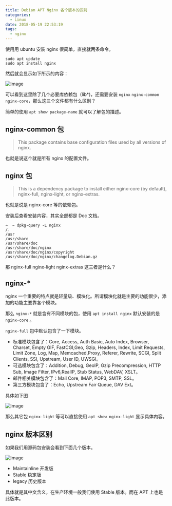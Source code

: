 ```yaml
---
title: Debian APT Nginx 各个版本的区别
categories:
  - Linux
date: 2018-05-19 22:53:19
tags:
  - nginx
---
```


使用用 ubuntu 安装 nginx 很简单，直接就两条命令。

```
sudo apt update
sudo apt install nginx
```

然后就会显示如下所示的内容：

![image](https://user-images.githubusercontent.com/24730006/36289809-061fbada-12fd-11e8-8cde-2a3b3a1a326e.png)

可以看到这里除了几个必要库依赖包（lib*)，还需要安装 `nginx` `nginx-common` `nginx-core`，那么这三个文件都有什么区别？

简单的使用 `apt show package-name` 就可以了解包的描述。
## nginx-common 包

>This package contains base configuration files used by all versions of
 nginx.

也就是说这个就是所有 nginx 的配置文件。

## nginx 包

>This is a dependency package to install either nginx-core (by default),
 nginx-full, nginx-light, or nginx-extras.

也就是说是 nginx-core 等的依赖包。

安装后查看安装内容，其实全部都是 Doc 文档。

```
➜  ~ dpkg-query -L nginx
/.
/usr
/usr/share
/usr/share/doc
/usr/share/doc/nginx
/usr/share/doc/nginx/copyright
/usr/share/doc/nginx/changelog.Debian.gz
```

那 nginx-full nginx-light nginx-extras 这三者是什么？

## nginx-*

nginx 一个重要的特点就是轻量级、模块化。所谓模块化就是主要的功能很少，添加的功能主要靠各个模块。

那么 `nginx-*` 就是含有不同模块的包，使用 `apt install nginx` 默认安装的是 `nginx-core` 。

`nginx-full` 包中默认包含了一下模块。

- 标准模块包含了：Core, Access, Auth Basic, Auto Index, Browser, Charset, Empty GIF, FastCGI,Geo, Gzip, Headers, Index, Limit Requests, Limit Zone, Log, Map, Memcached,Proxy, Referer, Rewrite, SCGI, Split Clients, SSI, Upstream, User ID, UWSGI。
- 可选模块包含了：Addition, Debug, GeoIP, Gzip Precompression, HTTP Sub, Image Filter, IPv6,RealIP, Stub Status, WebDAV, XSLT。
- 邮件相关模块包含了：Mail Core, IMAP, POP3, SMTP, SSL。
- 第三方模块包含了：Echo, Upstream Fair Queue, DAV Ext。

具体如下图

![image](https://user-images.githubusercontent.com/24730006/36290025-5a11f09e-12fe-11e8-8f6a-9f1813d34a89.png)

那么其它包 `nginx-light` 等可以直接使用 `apt show nginx-light` 显示具体内容。

## nginx 版本区别

如果我们用源码包安装会看到下面几个版本。

![image](https://user-images.githubusercontent.com/24730006/36290157-eaa56906-12fe-11e8-8872-651b67de44e1.png)

- Maintainline 开发版
- Stable 稳定版
- legacy 历史版本

具体就是其中文含义，在生产环境一般我们使用 Stable 版本。而在 APT 上也是此版本。
